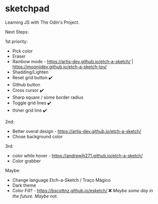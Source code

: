 # sketchpad

Learning JS with The Odin's Project.

Next Steps:

1st priority:
- Pick color
- Eraser
- Rainbow mode - https://artis-dev.github.io/etch-a-sketch/ | https://mooniidev.github.io/etch-a-sketch-toy/
- Shadding/Lighten
- Reset grid button :heavy_check_mark:
- Github button 
- Cross cursor :heavy_check_mark:
- Sharp square / some border radius
- Toggle grid lines :heavy_check_mark:
- thiner grid line :heavy_check_mark:

2nd:
- Better overal design - https://artis-dev.github.io/etch-a-sketch/
- Chose background color

3rd:
- color while hover - https://andrewjh271.github.io/etch-a-sketch/
- Color grabber

Maybe:
- Change language Etch-a-Sketch / Traço Mágico
- Dark theme
- Color Fill? - https://bscottnz.github.io/esketch/ :x:	 *Maybe some day in the future. Maybe not.*